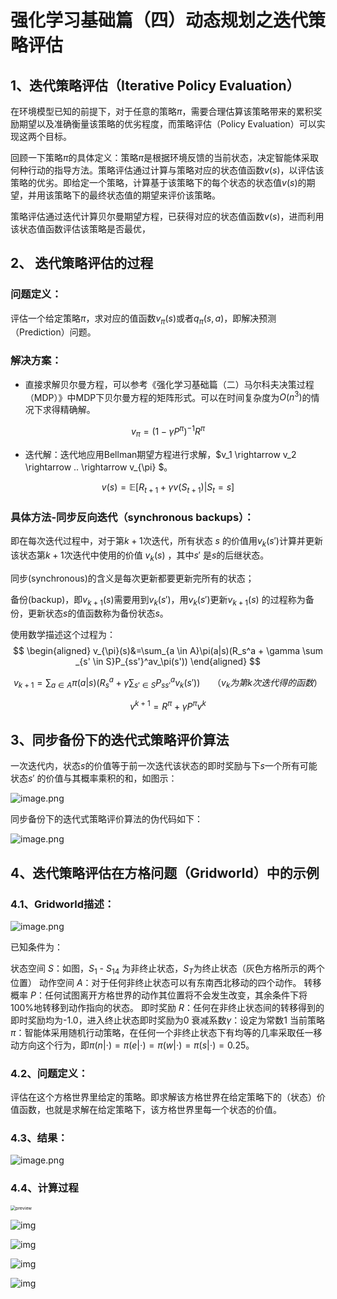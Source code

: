 # 强化学习基础篇（四）动态规划之迭代策略评估

##  1、迭代策略评估（Iterative Policy Evaluation）

在环境模型已知的前提下，对于任意的策略$\pi$，需要合理估算该策略带来的累积奖励期望以及准确衡量该策略的优劣程度，而策略评估（Policy Evaluation）可以实现这两个目标。

回顾一下策略$\pi$的具体定义：策略$\pi$是根据环境反馈的当前状态，决定智能体采取何种行动的指导方法。策略评估通过计算与策略对应的状态值函数$v(s)$，以评估该策略的优劣。即给定一个策略，计算基于该策略下的每个状态的状态值$v(s)$的期望，并用该策略下的最终状态值的期望来评价该策略。

策略评估通过迭代计算贝尔曼期望方程，已获得对应的状态值函数$v(s)$，进而利用该状态值函数评估该策略是否最优，

## 2、 迭代策略评估的过程

### 问题定义：

评估一个给定策略$\pi$，求对应的值函数$v_{\pi}(s)$或者$q_{\pi}(s,a)$，即解决预测（Prediction）问题。

### 解决方案：

* 直接求解贝尔曼方程，可以参考《强化学习基础篇（二）马尔科夫决策过程（MDP）》中MDP下贝尔曼方程的矩阵形式。可以在时间复杂度为$O(n^3)$的情况下求得精确解。

$$
v_{\pi}=(1-\gamma P^{\pi})^{-1}R^{\pi}
$$

* 迭代解：迭代地应用Bellman期望方程进行求解，$v_1 \rightarrow v_2 \rightarrow .. \rightarrow v_{\pi} $。

$$
v(s)=\mathbb E[R_{t+1}+\gamma v(S_{t+1})|S_t=s]
$$

### 具体方法-同步反向迭代（synchronous backups）：

即在每次迭代过程中，对于第$k+1$次迭代，所有状态 $s$ 的价值用$v_k(s')$计算并更新该状态第$k+1$次迭代中使用的价值 $v_k(s)$ ，其中$s'$ 是$s$的后继状态。

同步(synchronous)的含义是每次更新都要更新完所有的状态；

备份(backup)，即$v_{k+1}(s)$需要用到$v_k(s')$，用$v_k(s')$更新$v_{k+1}(s)$ 的过程称为备份，更新状态$s$的值函数称为备份状态$s$。

使用数学描述这个过程为：
$$
\begin{aligned}
v_{\pi}(s)&=\sum_{a \in A}\pi(a|s)(R_s^a + \gamma \sum _{s' \in S}P_{ss'}^av_\pi(s')) 
\end{aligned}
$$

$$
v_{k+1}=\sum_{a \in A}\pi(a|s)(R_s^a + \gamma \sum _{s' \in S}P_{ss'}^av_k(s')) \ \ \ \ \ （v_k为第k次迭代得的函数）
$$

$$
v^{k+1}=R^{\pi} +\gamma P^{\pi}v^k
$$

## 3、同步备份下的迭代式策略评价算法

一次迭代内，状态$s$的价值等于前一次迭代该状态的即时奖励与下$s$一个所有可能状态$s'$ 的价值与其概率乘积的和，如图示：

![image.png](https://upload-images.jianshu.io/upload_images/15463866-7d7647caf870862c.png?imageMogr2/auto-orient/strip%7CimageView2/2/w/1240)



同步备份下的迭代式策略评价算法的伪代码如下：

![image.png](https://upload-images.jianshu.io/upload_images/15463866-df0094ca8c11b9af.png?imageMogr2/auto-orient/strip%7CimageView2/2/w/1240)

## 4、迭代策略评估在方格问题（Gridworld）中的示例

### 4.1、Gridworld描述：

![image.png](https://upload-images.jianshu.io/upload_images/15463866-f66af4b0dce23930.png?imageMogr2/auto-orient/strip%7CimageView2/2/w/1240)

已知条件为：

状态空间 $S$：如图，$S_1$ - $S_{14}$ 为非终止状态，$S_T$为终止状态（灰色方格所示的两个位置）
动作空间 $A$：对于任何非终止状态可以有东南西北移动的四个动作。
转移概率 $P$：任何试图离开方格世界的动作其位置将不会发生改变，其余条件下将100%地转移到动作指向的状态。
即时奖励 $R$：任何在非终止状态间的转移得到的即时奖励均为-1.0，进入终止状态即时奖励为0
衰减系数$\gamma$：设定为常数1
当前策略 $\pi$：智能体采用随机行动策略，在任何一个非终止状态下有均等的几率采取任一移动方向这个行为，即$\pi(n|\cdot )=\pi(e|\cdot )=\pi(w|\cdot )=\pi(s|\cdot )=0.25$。

### 4.2、问题定义：

评估在这个方格世界里给定的策略。即求解该方格世界在给定策略下的（状态）价值函数，也就是求解在给定策略下，该方格世界里每一个状态的价值。

### 4.3、结果：

![image.png](https://upload-images.jianshu.io/upload_images/15463866-567f7ab7bb27eaae.png?imageMogr2/auto-orient/strip%7CimageView2/2/w/1240)

### 4.4、计算过程

<img src="https://pic3.zhimg.com/v2-aab36d007750c69f9bc1a79131f6199a_r.jpg" alt="preview" style="zoom: 50%;" />

![img](https://pic2.zhimg.com/80/v2-598a58a1385de92ffe9923af8fcb1a51_720w.jpg)

![img](https://pic2.zhimg.com/80/v2-4553e5f04de48139f31ae96b8e37c8b5_720w.jpg)

![img](https://pic4.zhimg.com/80/v2-5af6f3634d7dd79f6b289de558bf5c77_720w.jpg)

![img](https://pic4.zhimg.com/80/v2-7e646b2d49d492267c6f00132adf530b_720w.jpg)